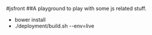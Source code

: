 #jsfront
##A playground to play with some js related stuff.
- bower install
- ./deployment/build.sh --env=live